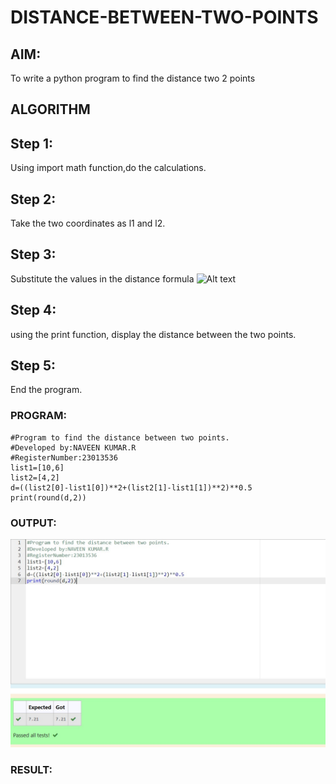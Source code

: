 # DISTANCE-BETWEEN-TWO-POINTS

## AIM:
To write a python program to find the distance two 2 points
## ALGORITHM

## Step 1:
Using import math function,do the calculations.

## Step 2:
Take the two coordinates as l1 and l2.

## Step 3:
Substitute the values in the distance formula
![Alt text](formula.JPG)
## Step 4:
using the print function, display the distance between the two points.

## Step 5:
End the program.

### PROGRAM:
```
#Program to find the distance between two points.
#Developed by:NAVEEN KUMAR.R
#RegisterNumber:23013536
list1=[10,6]
list2=[4,2]
d=((list2[0]-list1[0])**2+(list2[1]-list1[1])**2)**0.5
print(round(d,2))
 ``` 


### OUTPUT:
![Alt text](image.png)


### RESULT:
